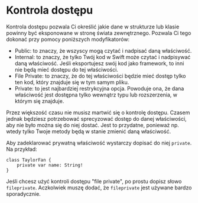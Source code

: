 # Kontrola dostępu

Kontrola dostępu pozwala Ci określić jakie dane w strukturze lub klasie powinny być eksponowane w stronę świata zewnętrznego. Pozwala Ci tego dokonać przy pomocy poniższych modyfikatorów:

-   Public: to znaczy, że wszyscy mogą czytać i nadpisać daną właściwość.
-   Internal: to znaczy, że tylko Twój kod w Swift może czytać i nadpisywać daną właściwość. Jeśli eksportujesz swój kod jako framework, to inni nie będą mieć dostępu do tej właściwości.
-   File Private: to znaczy, że do tej właściwości będzie mieć dostęp tylko ten kod, który znajduje się w tym samym pliku.
-   Private: to jest najbardziej restrykcyjna opcja. Powoduje ona, że dana właściwość jest dostępna tylko wewnątrz typu lub rozszerzenia, w którym się znajduje.

Przez większość czasu nie musisz martwić się o kontrolę dostępu. Czasem jednak będziesz potrzebować sprecyzować dostęp do danej właściwości, aby nie było można się do niej dostać. Jest to przydatne, ponieważ np. wtedy tylko Twoje metody będą w stanie zmienić daną właściwość.

Aby zadeklarować prywatną właściwość wystarczy dopisać do niej `private`. Na przykład:

    class TaylorFan {
        private var name: String!
    }

Jeśli chcesz użyć kontroli dostępu "file private", po prostu dopisz słowo `fileprivate`. Aczkolwiek muszę dodać, że `fileprivate` jest używane bardzo sporadycznie.
